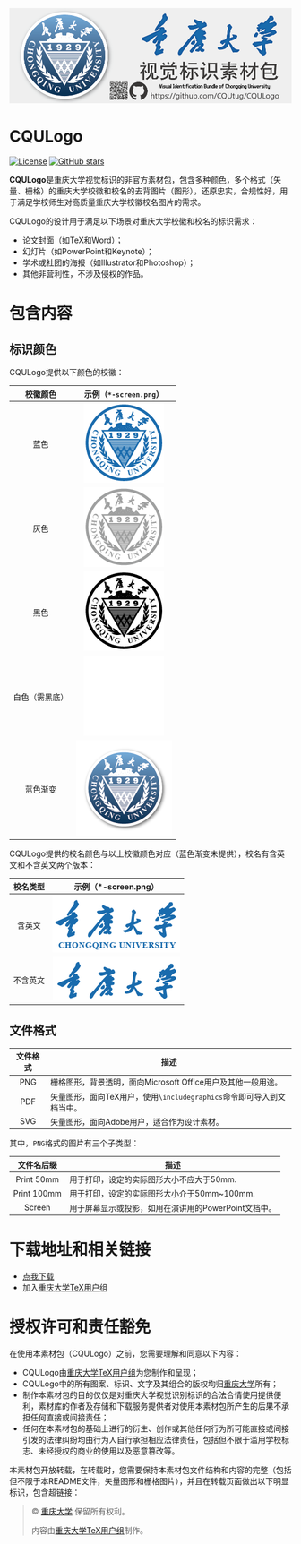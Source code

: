 ![CQULogo-重庆大学视觉标识的非官方素材包](https://github.com/CQUtug/CQULogo/raw/master/title.png)

# CQULogo
[![License](https://img.shields.io/badge/License-careful-blue.svg)](https://github.com/CQUtug/CQULogo#授权许可和责任豁免) [![GitHub stars](https://img.shields.io/github/stars/CQUtug/CQULogo.svg?style=social)](https://github.com/CQUtug/CQULogo/stargazers)

**CQULogo**是重庆大学视觉标识的非官方素材包，包含多种颜色，多个格式（矢量、栅格）的重庆大学校徽和校名的去背图片（图形），还原忠实，合规性好，用于满足学校师生对高质量重庆大学校徽校名图片的需求。

CQULogo的设计用于满足以下场景对重庆大学校徽和校名的标识需求：
* 论文封面（如TeX和Word）；
* 幻灯片（如PowerPoint和Keynote）；
* 学术或社团的海报（如Illustrator和Photoshop）；
* 其他非营利性，不涉及侵权的作品。

# 包含内容
## 标识颜色
CQULogo提供以下颜色的校徽：

| 校徽颜色 | 示例（`*-screen.png`） |
|:--------:|:--------------------:|
| 蓝色 |  ![重庆大学校徽-蓝色](https://github.com/CQUtug/CQULogo/raw/master/%E8%93%9D%E8%89%B2/%E6%A0%A1%E5%BE%BD%EF%BC%88%E8%93%9D%E8%89%B2%EF%BC%89-Screen.png)  |
| 灰色 | ![重庆大学校徽-灰色](https://github.com/CQUtug/CQULogo/raw/master/%E7%81%B0%E8%89%B2/%E6%A0%A1%E5%BE%BD%EF%BC%88%E7%81%B0%E8%89%B2%EF%BC%89-Screen.png) |
| 黑色 | ![重庆大学校徽-黑色](https://github.com/CQUtug/CQULogo/raw/master/%E9%BB%91%E8%89%B2/%E6%A0%A1%E5%BE%BD%EF%BC%88%E9%BB%91%E8%89%B2%EF%BC%89-Screen.png) |
| 白色（需黑底） |  ![重庆大学校徽-白色](https://github.com/CQUtug/CQULogo/raw/master/%E7%99%BD%E8%89%B2/%E6%A0%A1%E5%BE%BD%EF%BC%88%E7%99%BD%E8%89%B2%EF%BC%89-Screen.png) |
| 蓝色渐变 | ![重庆大学校徽-蓝色渐变](https://github.com/CQUtug/CQULogo/raw/master/%E8%93%9D%E8%89%B2%E6%B8%90%E5%8F%98/%E6%A0%A1%E5%BE%BD%EF%BC%88%E8%93%9D%E8%89%B2%E6%B8%90%E5%8F%98%EF%BC%89-Screen.png) |

CQULogo提供的校名颜色与以上校徽颜色对应（蓝色渐变未提供），校名有含英文和不含英文两个版本：

| 校名类型 | 示例（*-screen.png） |
|:--------:|:--------------------:|
| 含英文 | ![重庆大学校名毛笔字-含英文](https://github.com/CQUtug/CQULogo/raw/master/%E8%93%9D%E8%89%B2/%E6%A0%A1%E5%90%8D%EF%BC%88%E8%93%9D%E8%89%B2%E5%B8%A6%E8%8B%B1%E6%96%87%EF%BC%89-Screen.png) |
| 不含英文 | ![重庆大学校名毛笔字-不含英文](https://github.com/CQUtug/CQULogo/raw/master/%E8%93%9D%E8%89%B2/%E6%A0%A1%E5%90%8D%EF%BC%88%E8%93%9D%E8%89%B2%EF%BC%89-Screen.png) |

## 文件格式

| 文件格式 | 描述 |
|:--------:|-------------------------------------------------------------------|
| PNG | 栅格图形，背景透明，面向Microsoft Office用户及其他一般用途。 |
| PDF | 矢量图形，面向TeX用户，使用`\includegraphics`命令即可导入到文档当中。 |
| SVG | 矢量图形，面向Adobe用户，适合作为设计素材。 |

其中，`PNG`格式的图片有三个子类型：

| 文件名后缀 | 描述 |
|:-----------:|----------------------------------------------------|
| Print 50mm | 用于打印，设定的实际图形大小不应大于50mm. |
| Print 100mm | 用于打印，设定的实际图形大小介于50mm~100mm. |
| Screen | 用于屏幕显示或投影，如用在演讲用的PowerPoint文档中。 |

# 下载地址和相关链接

* [点我下载](https://github.com/CQUtug/CQULogo/archive/master.zip)
* 加入[重庆大学TeX用户组](http://jq.qq.com/?_wv=1027&k=2HvYu95)


# 授权许可和责任豁免

在使用本素材包（CQULogo）之前，您需要理解和同意以下内容：

* CQULogo由[重庆大学TeX用户组](https://github.com/CQUtug)为您制作和呈现；
* CQULogo中的所有图案、标识、文字及其组合的版权均归[重庆大学](http://www.cqu.edu.cn/Channel/000-002-001-003/1/index.html)所有；
* 制作本素材包的目的仅仅是对重庆大学视觉识别标识的合法合情使用提供便利，素材库的作者及存储和下载服务提供者对使用本素材包所产生的后果不承担任何直接或间接责任；
* 任何在本素材包的基础上进行的衍生、创作或其他任何行为所可能直接或间接引发的法律纠纷均由行为人自行承担相应法律责任，包括但不限于滥用学校标志、未经授权的商业的使用以及恶意篡改等。

本素材包开放转载，在转载时，您需要保持本素材包文件结构和内容的完整（包括但不限于本README文件，矢量图形和栅格图片），并且在转载页面做出以下明显标识，包含超链接：

> © [重庆大学](http://www.cqu.edu.cn/Channel/000-002-001-003/1/index.html) 保留所有权利。
>
> 内容由[重庆大学TeX用户组](https://github.com/CQUtug)制作。
